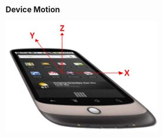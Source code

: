 ##  Device Motion

![Device Axes](image/axes.png "Coordinate system for device orientation and device motion")